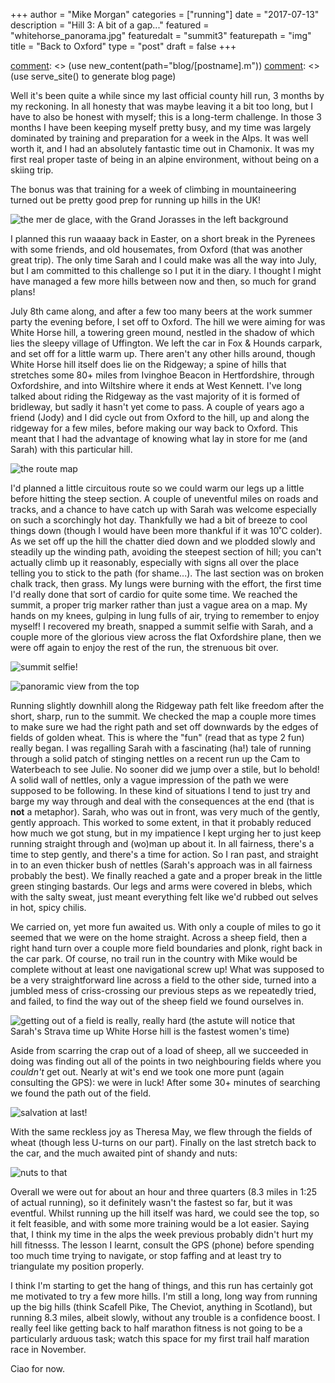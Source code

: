 +++
author = "Mike Morgan"
categories = ["running"]
date = "2017-07-13"
description = "Hill 3: A bit of a gap..."
featured = "whitehorse_panorama.jpg"
featuredalt = "summit3"
featurepath = "img"
title = "Back to Oxford"
type = "post"
draft = false
+++

[comment]: <> (this is how you make a comment in markdown)
[comment]: <> (use new_content(path="blog/[postname].m"))
[comment]: <> (use serve_site() to generate blog page)

Well it's been quite a while since my last official county hill run, 3 months by my reckoning.  In all honesty that was maybe leaving it a bit too long, but I have to also be honest with myself; this is a long-term challenge.  In those 3 months I have been keeping myself pretty busy, and my time was largely dominated by training and preparation for a week in the Alps.  It was well worth it, and I had an absolutely fantastic time out in Chamonix.  It was my first real proper taste of being in an alpine environment, without being on a skiing trip.

The bonus was that training for a week of climbing in mountaineering turned out be pretty good prep for running up hills in the UK!

![the mer de glace, with the Grand Jorasses in the left background][1]


I planned this run waaaay back in Easter, on a short break in the Pyrenees with some friends, and old housemates, from Oxford (that was another great trip).  The only time Sarah and I could make was all the way into July, but I am committed to this challenge so I put it in the diary.  I thought I might have managed a few more hills between now and then, so much for grand plans!

July 8th came along, and after a few too many beers at the work summer party the evening before, I set off to Oxford.  The hill we were aiming for was White Horse hill, a towering green mound, nestled in the shadow of which lies the sleepy village of Uffington.  We left the car in Fox & Hounds carpark, and set off for a little warm up.  There aren't any other hills around, though White Horse hill itself does lie on the Ridgeway; a spine of hills that stretches some 80+ miles from Ivinghoe Beacon in Hertfordshire, through Oxfordshire, and into Wiltshire where it ends at West Kennett.  I've long talked about riding the Ridgeway as the vast majority of it is formed of bridleway, but sadly it hasn't yet come to pass.  A couple of years ago a friend (Jody) and I did cycle out from Oxford to the hill, up and along the ridgeway for a few miles, before making our way back to Oxford.  This meant that I had the advantage of knowing what lay in store for me (and Sarah) with this particular hill.

![the route map][2]

I'd planned a little circuitous route so we could warm our legs up a little before hitting the steep section.  A couple of uneventful miles on roads and tracks, and a chance to have catch up with Sarah was welcome especially on such a scorchingly hot day.  Thankfully we had a bit of breeze to cool things down (though I would have been more thankful if it was 10˚C colder).  As we set off up the hill the chatter died down and we plodded slowly and steadily up the winding path, avoiding the steepest section of hill; you can't actually climb up it reasonably, especially with signs all over the place telling you to stick to the path (for shame...).  The last section was on broken chalk track, then grass.  My lungs were burning with the effort, the first time I'd really done that sort of cardio for quite some time.  We reached the summit, a proper trig marker rather than just a vague area on a map.  My hands on my knees, gulping in lung fulls of air, trying to remember to enjoy myself!  I recovered my breath, snapped a summit selfie with Sarah, and a couple more of the glorious view across the flat Oxfordshire plane, then we were off again to enjoy the rest of the run, the strenuous bit over.

![summit selfie!][3]

![panoramic view from the top][4]

Running slightly downhill along the Ridgeway path felt like freedom after the short, sharp, run to the summit.  We checked the map a couple more times to make sure we had the right path and set off downwards by the edges of fields of golden wheat.  This is where the "fun" (read that as type 2 fun) really began.  I was regalling Sarah with a fascinating (ha!) tale of running through a solid patch of stinging nettles on a recent run up the Cam to Waterbeach to see Julie.  No sooner did we jump over a stile, but lo behold!  A solid wall of nettles, only a vague impression of the path we were supposed to be following.  In these kind of situations I tend to just try and barge my way through and deal with the consequences at the end (that is __not__ a metaphor).  Sarah, who was out in front, was very much of the gently, gently approach.  This worked to some extent, in that it probably reduced how much we got stung, but in my impatience I kept urging her to just keep running straight through and (wo)man up about it.  In all fairness, there's a time to step gently, and there's a time for action.  So I ran past, and straight in to an even thicker bush of nettles (Sarah's approach was in all fairness probably the best).  We finally reached a gate and a proper break in the little green stinging bastards.  Our legs and arms were covered in blebs, which with the salty sweat, just meant everything felt like we'd rubbed out selves in hot, spicy chilis.

We carried on, yet more fun awaited us.  With only a couple of miles to go it seemed that we were on the home straight.  Across a sheep field, then a right hand turn over a couple more field boundaries and plonk, right back in the car park.  Of course, no trail run in the country with Mike would be complete without at least one navigational screw up!  What was supposed to be a very straightforward line across a field to the other side, turned into a jumbled mess of criss-crossing our previous steps as we repeatedly tried, and failed, to find the way out of the sheep field we found ourselves in. 

![getting out of a field is really, really hard][5]
(the astute will notice that Sarah's Strava time up White Horse hill is the fastest women's time)

Aside from scarring the crap out of a load of sheep, all we succeeded in doing was finding out all of the points in two neighbouring fields where you _couldn't_ get out.  Nearly at wit's end we took one more punt (again consulting the GPS): we were in luck!  After some 30+ minutes of searching we found the path out of the field.

![salvation at last!][6]

With the same reckless joy as Theresa May, we flew through the fields of wheat (though less U-turns on our part).  Finally on the last stretch back to the car, and the much awaited pint of shandy and nuts:

![nuts to that][7]

Overall we were out for about an hour and three quarters (8.3 miles in 1:25 of actual running), so it definitely wasn't the fastest so far, but it was eventful.  Whilst running up the hill itself was hard, we could see the top, so it felt feasible, and with some more training would be a lot easier. Saying that, I think my time in the alps the week previous probably didn't hurt my hill fitnesss.  The lesson I learnt, consult the GPS (phone) before spending too much time trying to navigate, or stop faffing and at least try to triangulate my position properly.

I think I'm starting to get the hang of things, and this run has certainly got me motivated to try a few more hills.  I'm still a long, long way from running up the big hills (think Scafell Pike, The Cheviot, anything in Scotland), but running 8.3 miles, albeit slowly, without any trouble is a confidence boost.  I really feel like getting back to half marathon fitness is not going to be a particularly arduous task; watch this space for my first trail half maration race in November.

Ciao for now.

[1]: /img/chamonix.jpg
[2]: /img/whitehorse_map.jpg
[3]: /img/summit_selfie3.jpg
[4]: /img/whitehorse_panorama.jpg
[5]: /img/whitehorse_lost.jpg
[6]: /img/the_path.jpg
[7]: /img/whitehorse_beer.jpg